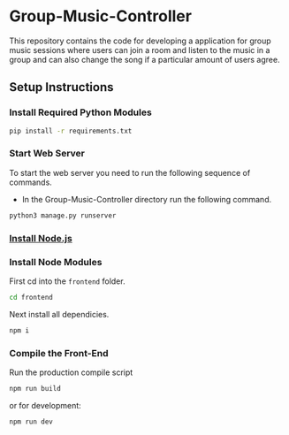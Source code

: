 # Group-Music-Controller

This repository contains the code for developing a application for group music sessions where users can join a room and listen to the music in a group and can also change the song if a particular amount of users agree.

## Setup Instructions

### Install Required Python Modules

```bash
pip install -r requirements.txt
```
### Start Web Server

To start the web server you need to run the following sequence of commands.

- In the Group-Music-Controller directory run the following command.
```bash
python3 manage.py runserver
```

### [Install Node.js](https://nodejs.org/en/)

### Install Node Modules

First cd into the ```frontend``` folder.
```bash
cd frontend
```
Next install all dependicies.
```bash
npm i
```

### Compile the Front-End

Run the production compile script
```bash
npm run build
```
or for development:
```bash
npm run dev
```